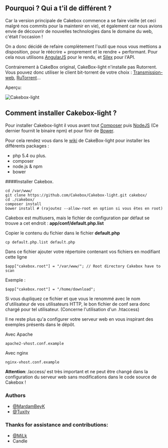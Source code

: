 ## Pourquoi  ? Qui a t'il de différent ?

Car la version principale de Cakebox commence a se faire vieille (et ceci malgré nos commits pour la maintenir en vie), et également car nous avions envie de découvrir de nouvelles technologies dans le domaine du web, c'était l'occasion !

On a donc décidé de refaire complètement l'outil que nous vous mettions a disposition, pour le réécrire + proprement et le rendre + performant. Pour cela nous utilisons [AngularJS](http://angularjs.org/ "AngularJS") pour le rendu, et [Silex](http://silex.sensiolabs.org/ "Silex") pour l'API.

Contrairement à CakeBox original, CakeBox-light n'installe pas Rutorrent. Vous pouvez donc utiliser le client bit-torrent de votre choix : [Transmission-web](http://www.transmissionbt.com/), [RuTorrent](https://code.google.com/p/rutorrent/)...

Aperçu:

![Cakebox-light](http://i.imgur.com/eML5KZD.png "Cakebox-light")

## Comment installer Cakebox-light ?

Pour installer Cakebox-light il vous avant tout [Composer](https://getcomposer.org/ "Composer") puis [NodeJS](http://nodejs.org/ "NodeJS") (Ce dernier fournit le binaire npm) et pour finir de [Bower](http://bower.io/ "Bower").

Pour cela rendez vous dans le [wiki](https://github.com/Cakebox/Cakebox-light/wiki/packages) de CakeBox-light pour installer les différents packages :

- php 5.4 ou plus.
- composer
- node.js & npm 
- bower



####Installer Cakebox.

```
cd /var/www/
git clone https://github.com/Cakebox/Cakebox-light.git cakebox/
cd ./cakebox/
composer install
bower install # (rajoutez --allow-root en option si vous êtes en root)
```

Cakebox est multiusers, mais le fichier de configuration par défaut se trouve a cet endroit : **app/conf/default.php.list**

Copier le contenu du fichier dans le fichier **default.php**

```
cp default.php.list default.php
```

Dans ce fichier ajouter votre répertoire contenant vos fichiers en modifiant cette ligne 

```
$app["cakebox.root"] = "/var/www/"; // Root directory Cakebox have to scan
```

Exemple : 

```
$app["cakebox.root"] = "/home/download";
```

Si vous dupliquez ce fichier et que vous le renommé avec le nom d'utilisateur de vos utilisateurs HTTP, le bon fichier de conf sera donc chargé pour tel utilisateur. (Concerne l'utilisation d'un .htaccess)

Il ne reste plus qu'a configurer votre serveur web en vous inspirant des exemples présents dans le dépôt.

Avec Apache 

`apache2-vhost.conf.example`

Avec nginx

`nginx-vhost.conf.example`

**Attention**: /access/ est très important et ne peut être changé dans la configuration du serveur web sans modifications dans le code source de Cakebox !

### Authors

* [@MardamBeyK](https://github.com/MardamBeyK)
* [@Tuxity](https://github.com/Tuxity)


### Thanks for assistance and contributions:

* [@MiLk](https://github.com/MiLk)
* Candle
